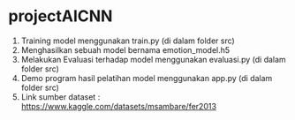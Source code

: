 # projectAICNN
1. Training model menggunakan train.py (di dalam folder src)
2. Menghasilkan sebuah model  bernama emotion_model.h5
3. Melakukan Evaluasi terhadap model menggunakan evaluasi.py (di dalam folder src)
4. Demo program hasil pelatihan model menggunakan app.py (di dalam folder src)
5. Link sumber dataset : https://www.kaggle.com/datasets/msambare/fer2013
